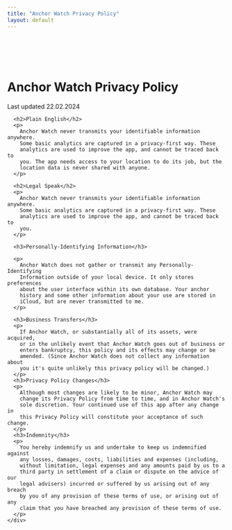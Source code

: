 ```yaml
---
title: "Anchor Watch Privacy Policy"
layout: default
---
```


<div class="container">
  <div class="row">
    <div class="twelve column" style="margin-top: 15%">
      <h1>Anchor Watch Privacy Policy</h1>
      <p>Last updated 22.02.2024</p>

      <h2>Plain English</h2>
      <p>
        Anchor Watch never transmits your identifiable information anywhere.
        Some basic analytics are captured in a privacy-first way. These
        analytics are used to improve the app, and cannot be traced back to
        you. The app needs access to your location to do its job, but the
        location data is never shared with anyone.
      </p>

      <h2>Legal Speak</h2>
      <p>
        Anchor Watch never transmits your identifiable information anywhere.
        Some basic analytics are captured in a privacy-first way. These
        analytics are used to improve the app, and cannot be traced back to
        you.
      </p>

      <h3>Personally-Identifying Information</h3>

      <p>
        Anchor Watch does not gather or transmit any Personally-Identifying
        Information outside of your local device. It only stores preferences
        about the user interface within its own database. Your anchor
        history and some other information about your use are stored in
        iCloud, but are never transmitted to me.
      </p>

      <h3>Business Transfers</h3>
      <p>
        If Anchor Watch, or substantially all of its assets, were acquired,
        or in the unlikely event that Anchor Watch goes out of business or
        enters bankruptcy, this policy and its effects may change or be
        amended. (Since Anchor Watch does not collect any information about
        you it's quite unlikely this privacy policy will be changed.)
      </p>
      <h3>Privacy Policy Changes</h3>
      <p>
        Although most changes are likely to be minor, Anchor Watch may
        change its Privacy Policy from time to time, and in Anchor Watch's
        sole discretion. Your continued use of this app after any change in
        this Privacy Policy will constitute your acceptance of such change.
      </p>
      <h3>Indemnity</h3>
      <p>
        You hereby indemnify us and undertake to keep us indemnified against
        any losses, damages, costs, liabilities and expenses (including,
        without limitation, legal expenses and any amounts paid by us to a
        third party in settlement of a claim or dispute on the advice of our
        legal advisers) incurred or suffered by us arising out of any breach
        by you of any provision of these terms of use, or arising out of any
        claim that you have breached any provision of these terms of use.
      </p>
    </div>

  </div>
</div>
